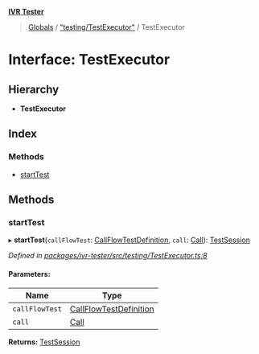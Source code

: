 **[IVR Tester](../README.md)**

> [Globals](../README.md) / ["testing/TestExecutor"](../modules/_testing_testexecutor_.md) / TestExecutor

# Interface: TestExecutor

## Hierarchy

* **TestExecutor**

## Index

### Methods

* [startTest](_testing_testexecutor_.testexecutor.md#starttest)

## Methods

### startTest

▸ **startTest**(`callFlowTest`: [CallFlowTestDefinition](_testing_test_callflowtestdefinition_.callflowtestdefinition.md), `call`: [Call](_call_call_.call.md)): [TestSession](_testrunner_.testsession.md)

*Defined in [packages/ivr-tester/src/testing/TestExecutor.ts:8](https://github.com/SketchingDev/ivr-tester/blob/e17074e/packages/ivr-tester/src/testing/TestExecutor.ts#L8)*

#### Parameters:

Name | Type |
------ | ------ |
`callFlowTest` | [CallFlowTestDefinition](_testing_test_callflowtestdefinition_.callflowtestdefinition.md) |
`call` | [Call](_call_call_.call.md) |

**Returns:** [TestSession](_testrunner_.testsession.md)
